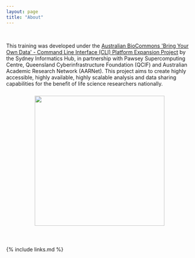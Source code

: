 ```yaml
---
layout: page
title: "About"
---
```

<br>

This training was developed under the [Australian BioCommons 'Bring Your Own Data' - Command Line Interface (CLI) Platform Expansion Project](https://www.biocommons.org.au/byod-expansion) by the Sydney Informatics Hub, in partnership with Pawsey Supercomputing Centre, Queensland Cyberinfrastructure Foundation (QCIF) and Australian Academic Research Network (AARNet). This project aims to create highly accessible, highly available, highly scalable analysis and data sharing capabilities for the benefit of life science researchers nationally.


  <p align="center">
    <img src="{{ page.root }}/fig/About_logos.png" style="margin:10px;height:350px"/>
      </p>

<br>

{% include links.md %}
